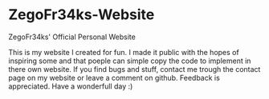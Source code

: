 # ZegoFr34ks-Website
ZegoFr34ks' Official Personal Website

This is my website I created for fun. I made it public with the hopes of inspiring some and that poeple can simple copy the code to implement in there own website. If you find bugs and stuff, contact me trough the contact page on my website or leave a comment on github. Feedback is appreciated. Have a wonderfull day :)
